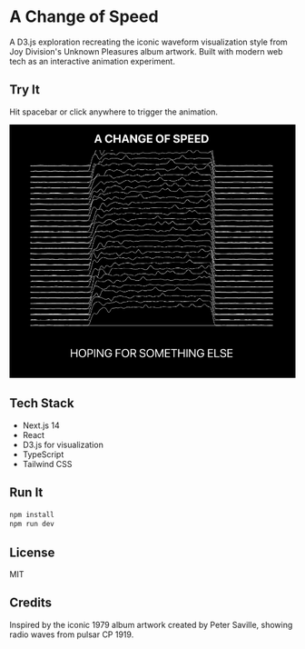 # A Change of Speed

A D3.js exploration recreating the iconic waveform visualization style from Joy Division's Unknown Pleasures album artwork. Built with modern web tech as an interactive animation experiment.

## Try It

Hit spacebar or click anywhere to trigger the animation.

![Joy Division-inspired visualization](A_CHANGE_OF_SPEED.png)

## Tech Stack

- Next.js 14
- React
- D3.js for visualization
- TypeScript
- Tailwind CSS

## Run It

```bash
npm install
npm run dev
```

## License

MIT

## Credits

Inspired by the iconic 1979 album artwork created by Peter Saville, showing radio waves from pulsar CP 1919.
